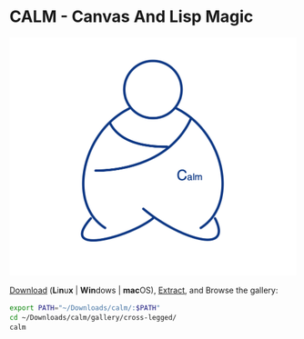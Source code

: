 # CALM - Canvas And Lisp Magic



![calm](./calm.png)


[Download](https://github.com/calm2d/calm/releases/latest) (**L**i**n**u**x** | **Win**dows | **mac**OS), [Extract](https://www.7-zip.org), and Browse the gallery:

```bash
export PATH="~/Downloads/calm/:$PATH"
cd ~/Downloads/calm/gallery/cross-legged/
calm
```
